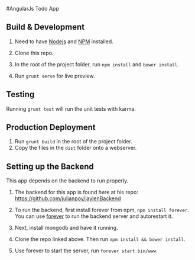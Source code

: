 #AngularJs Todo App

## Build & Development

1. Need to have [Nodejs](https://nodejs.org/en/) and [NPM](https://www.npmjs.com/) installed.

2. Clone this repo.

3. In the root of the project folder, run `npm install` and `bower install`.

3. Run `grunt serve` for live preview. 

## Testing

Running `grunt test` will run the unit tests with karma.

## Production Deployment

1. Run `grunt build` in the root of the project folder.
2. Copy the files in the `dist` folder onto a webserver.

## Setting up the Backend

This app depends on the backend to run properly.

1. The backend for this app is found here at his repo: https://github.com/julianpoy/jaylenBackend

2. To run the backend, first install forever from npm, `npm install forever`.  You can use [forever](https://www.npmjs.com/package/forever) to run the backend server and autorestart it.

3. Next, install mongodb and have it running.

4. Clone the repo linked above. Then run `npm install && bower install`. 

5. Use forever to start the server, run `forever start bin/www`.


